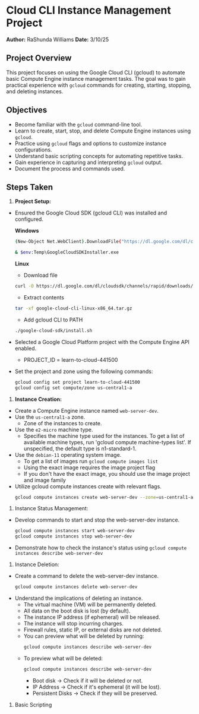 # Cloud CLI Instance Management Project

**Author:** RaShunda Williams
**Date:** 3/10/25

## Project Overview

This project focuses on using the Google Cloud CLI (gcloud) to automate basic Compute Engine instance management tasks. The goal was to gain practical experience with `gcloud` commands for creating, starting, stopping, and deleting instances.

## Objectives

* Become familiar with the `gcloud` command-line tool.
* Learn to create, start, stop, and delete Compute Engine instances using `gcloud`.
* Practice using `gcloud` flags and options to customize instance configurations.
* Understand basic scripting concepts for automating repetitive tasks.
* Gain experience in capturing and interpreting `gcloud` output.
* Document the process and commands used.

## Steps Taken

1.  **Project Setup:**
* Ensured the Google Cloud SDK (gcloud CLI) was installed and configured.
  
  **Windows**
    ```bash
    (New-Object Net.WebClient).DownloadFile("https://dl.google.com/dl/cloudsdk/channels/rapid/GoogleCloudSDKInstaller.exe", "$env:Temp\GoogleCloudSDKInstaller.exe")

    & $env:Temp\GoogleCloudSDKInstaller.exe
  ```
  **Linux**
    
  - Download file
  ```bash
  curl -O https://dl.google.com/dl/cloudsdk/channels/rapid/downloads/google-cloud-cli-linux-x86_64.tar.gz
  ```
  - Extract contents
  ```bash
  tar -xf google-cloud-cli-linux-x86_64.tar.gz
  ```
  - Add gcloud CLI to PATH
  ```bash
  ./google-cloud-sdk/install.sh
  ```
* Selected a Google Cloud Platform project with the Compute Engine API enabled.
  * PROJECT_ID = learn-to-cloud-441500
* Set the project and zone using the following commands:
    ```bash
    gcloud config set project learn-to-cloud-441500
    gcloud config set compute/zone us-central1-a
    ```
1.  **Instance Creation:**
* Create a Compute Engine instance named `web-server-dev`.
* Use the `us-central1-a` zone.
  - Zone of the instances to create.
* Use the `e2-micro` machine type.
  - Specifies the machine type used for the instances. To get a list of available machine types, run 'gcloud compute machine-types list'. If unspecified, the default type is n1-standard-1.
* Use the `debian-11` operating system image.
  - To get a list of images run `gcloud compute images list`
  - Using the exact image requires the image project flag
  - If you don't have the exact image, you should use the image project and image family
* Utilize gcloud compute instances create with relevant flags.
    ```bash
    gcloud compute instances create web-server-dev --zone=us-central1-a --machine-type=e2-micro --image-family=debian-11 --image-project=debian-cloud
    ```
1. Instance Status Management:
* Develop commands to start and stop the web-server-dev instance.
    ```bash
    gcloud compute instances start web-server-dev
    gcloud compute instances stop web-server-dev
    ```
* Demonstrate how to check the instance's status using `gcloud compute instances describe web-server-dev`
1. Instance Deletion:
* Create a command to delete the web-server-dev instance.
    ```bash
    gcloud compute instances delete web-server-dev
    ```
* Understand the implications of deleting an instance.
  - The virtual machine (VM) will be permanently deleted.
  - All data on the boot disk is lost (by default).
  - The instance IP address (if ephemeral) will be released.
  - The instance will stop incurring charges.
  - Firewall rules, static IP, or external disks are not deleted.
  - You can preview what will be deleted by running:
    ```BASH
    gcloud compute instances describe web-server-dev
    ```
  - To preview what will be deleted:
    ```bash
    gcloud compute instances describe web-server-dev
    ```
    - Boot disk → Check if it will be deleted or not.
    - IP Address → Check if it's ephemeral (it will be lost).
    - Persistent Disks → Check if they will be preserved.
1. Basic Scripting